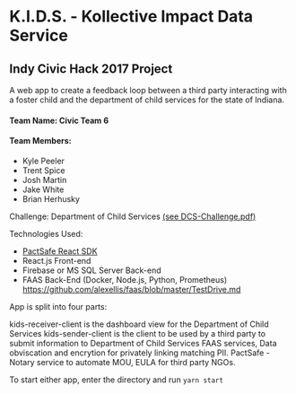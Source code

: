 # K.I.D.S. - Kollective Impact Data Service
## Indy Civic Hack 2017 Project

A web app to create a feedback loop between a third party interacting with a foster child and the department of child services for the state of Indiana.

#### Team Name: Civic Team 6
#### Team Members: 
* Kyle Peeler
* Trent Spice
* Josh Martin
* Jake White
* Brian Herhusky

Challenge: Department of Child Services [(see DCS-Challenge.pdf)](http://indychamber.com/index.php/download_file/2767/1559/)

Technologies Used:
* [PactSafe React SDK](https://github.com/pactsafe/pactsafe-react-sdk)
* React.js Front-end
* Firebase or MS SQL Server Back-end
* FAAS Back-End (Docker, Node.js, Python, Prometheus) https://github.com/alexellis/faas/blob/master/TestDrive.md


App is split into four parts:

kids-receiver-client is the dashboard view for the Department of Child Services
kids-sender-client is the client to be used by a third party to submit information to Department of Child Services
FAAS services, Data obviscation and encrytion for privately linking matching PII. 
PactSafe - Notary service to automate MOU, EULA for third party NGOs.

To start either app, enter the directory and run `yarn start`
